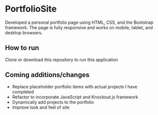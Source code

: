 # PortfolioSite
Developed a personal portfolio page using HTML, CSS, and the Bootstrap framework. The page is fully responsive and works on mobile, tablet, and desktop browsers.

## How to run
Clone or download this repository to run this application

## Coming additions/changes
* Replace placeholder portfolio items with actual projects I have completed
* Refactor to incorporate JavaScript and Knockout.js framework
* Dynamically add projects to the portfolio
* Improve look and feel of site

